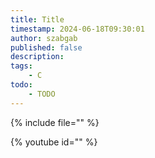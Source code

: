 ```yaml
---
title: Title
timestamp: 2024-06-18T09:30:01
author: szabgab
published: false
description:
tags:
    - C
todo:
    - TODO
---
```


{% include file="" %}

{% youtube id="" %}

